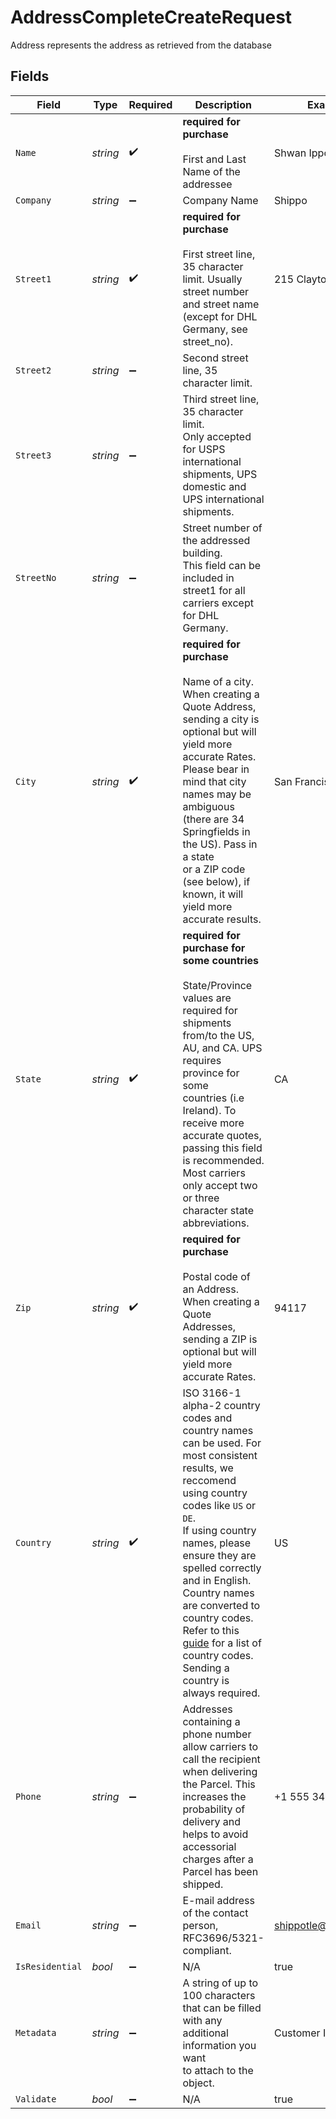 # AddressCompleteCreateRequest

Address represents the address as retrieved from the database


## Fields

| Field                                                                                                                                                                                                                                                                                                                                                                                                                                                                                   | Type                                                                                                                                                                                                                                                                                                                                                                                                                                                                                    | Required                                                                                                                                                                                                                                                                                                                                                                                                                                                                                | Description                                                                                                                                                                                                                                                                                                                                                                                                                                                                             | Example                                                                                                                                                                                                                                                                                                                                                                                                                                                                                 |
| --------------------------------------------------------------------------------------------------------------------------------------------------------------------------------------------------------------------------------------------------------------------------------------------------------------------------------------------------------------------------------------------------------------------------------------------------------------------------------------- | --------------------------------------------------------------------------------------------------------------------------------------------------------------------------------------------------------------------------------------------------------------------------------------------------------------------------------------------------------------------------------------------------------------------------------------------------------------------------------------- | --------------------------------------------------------------------------------------------------------------------------------------------------------------------------------------------------------------------------------------------------------------------------------------------------------------------------------------------------------------------------------------------------------------------------------------------------------------------------------------- | --------------------------------------------------------------------------------------------------------------------------------------------------------------------------------------------------------------------------------------------------------------------------------------------------------------------------------------------------------------------------------------------------------------------------------------------------------------------------------------- | --------------------------------------------------------------------------------------------------------------------------------------------------------------------------------------------------------------------------------------------------------------------------------------------------------------------------------------------------------------------------------------------------------------------------------------------------------------------------------------- |
| `Name`                                                                                                                                                                                                                                                                                                                                                                                                                                                                                  | *string*                                                                                                                                                                                                                                                                                                                                                                                                                                                                                | :heavy_check_mark:                                                                                                                                                                                                                                                                                                                                                                                                                                                                      | **required for purchase**<br><br/>First and Last Name of the addressee                                                                                                                                                                                                                                                                                                                                                                                                                  | Shwan Ippotle                                                                                                                                                                                                                                                                                                                                                                                                                                                                           |
| `Company`                                                                                                                                                                                                                                                                                                                                                                                                                                                                               | *string*                                                                                                                                                                                                                                                                                                                                                                                                                                                                                | :heavy_minus_sign:                                                                                                                                                                                                                                                                                                                                                                                                                                                                      | Company Name                                                                                                                                                                                                                                                                                                                                                                                                                                                                            | Shippo                                                                                                                                                                                                                                                                                                                                                                                                                                                                                  |
| `Street1`                                                                                                                                                                                                                                                                                                                                                                                                                                                                               | *string*                                                                                                                                                                                                                                                                                                                                                                                                                                                                                | :heavy_check_mark:                                                                                                                                                                                                                                                                                                                                                                                                                                                                      | **required for purchase**<br><br/>First street line, 35 character limit. Usually street number and street name (except for DHL Germany, see street_no).                                                                                                                                                                                                                                                                                                                                 | 215 Clayton St.                                                                                                                                                                                                                                                                                                                                                                                                                                                                         |
| `Street2`                                                                                                                                                                                                                                                                                                                                                                                                                                                                               | *string*                                                                                                                                                                                                                                                                                                                                                                                                                                                                                | :heavy_minus_sign:                                                                                                                                                                                                                                                                                                                                                                                                                                                                      | Second street line, 35 character limit.                                                                                                                                                                                                                                                                                                                                                                                                                                                 |                                                                                                                                                                                                                                                                                                                                                                                                                                                                                         |
| `Street3`                                                                                                                                                                                                                                                                                                                                                                                                                                                                               | *string*                                                                                                                                                                                                                                                                                                                                                                                                                                                                                | :heavy_minus_sign:                                                                                                                                                                                                                                                                                                                                                                                                                                                                      | Third street line, 35 character limit. <br/>Only accepted for USPS international shipments, UPS domestic and UPS international shipments.                                                                                                                                                                                                                                                                                                                                               |                                                                                                                                                                                                                                                                                                                                                                                                                                                                                         |
| `StreetNo`                                                                                                                                                                                                                                                                                                                                                                                                                                                                              | *string*                                                                                                                                                                                                                                                                                                                                                                                                                                                                                | :heavy_minus_sign:                                                                                                                                                                                                                                                                                                                                                                                                                                                                      | Street number of the addressed building. <br/>This field can be included in street1 for all carriers except for DHL Germany.                                                                                                                                                                                                                                                                                                                                                            |                                                                                                                                                                                                                                                                                                                                                                                                                                                                                         |
| `City`                                                                                                                                                                                                                                                                                                                                                                                                                                                                                  | *string*                                                                                                                                                                                                                                                                                                                                                                                                                                                                                | :heavy_check_mark:                                                                                                                                                                                                                                                                                                                                                                                                                                                                      | **required for purchase**<br><br/>Name of a city. When creating a Quote Address, sending a city is optional but will yield more accurate Rates. <br/>Please bear in mind that city names may be ambiguous (there are 34 Springfields in the US). Pass in a state <br/>or a ZIP code (see below), if known, it will yield more accurate results.                                                                                                                                         | San Francisco                                                                                                                                                                                                                                                                                                                                                                                                                                                                           |
| `State`                                                                                                                                                                                                                                                                                                                                                                                                                                                                                 | *string*                                                                                                                                                                                                                                                                                                                                                                                                                                                                                | :heavy_check_mark:                                                                                                                                                                                                                                                                                                                                                                                                                                                                      | **required for purchase for some countries**<br><br/>State/Province values are required for shipments from/to the US, AU, and CA. UPS requires province for some <br/>countries (i.e Ireland). To receive more accurate quotes, passing this field is recommended. Most carriers <br/>only accept two or three character state abbreviations.                                                                                                                                           | CA                                                                                                                                                                                                                                                                                                                                                                                                                                                                                      |
| `Zip`                                                                                                                                                                                                                                                                                                                                                                                                                                                                                   | *string*                                                                                                                                                                                                                                                                                                                                                                                                                                                                                | :heavy_check_mark:                                                                                                                                                                                                                                                                                                                                                                                                                                                                      | **required for purchase**<br><br/>Postal code of an Address. When creating a Quote Addresses, sending a ZIP is optional but will yield more <br/>accurate Rates.                                                                                                                                                                                                                                                                                                                        | 94117                                                                                                                                                                                                                                                                                                                                                                                                                                                                                   |
| `Country`                                                                                                                                                                                                                                                                                                                                                                                                                                                                               | *string*                                                                                                                                                                                                                                                                                                                                                                                                                                                                                | :heavy_check_mark:                                                                                                                                                                                                                                                                                                                                                                                                                                                                      | ISO 3166-1 alpha-2 country codes and country names can be used. For most consistent results, we reccomend using country codes like `US` or `DE`.<br/>If using country names, please ensure they are spelled correctly and in English. Country names are converted to country codes.<br/>Refer to this <a href="https://en.wikipedia.org/wiki/ISO_3166-1_alpha-2#Officially_assigned_code_elements" target="_blank">guide</a> for a list of country codes.<br/>Sending a country is always required. | US                                                                                                                                                                                                                                                                                                                                                                                                                                                                                      |
| `Phone`                                                                                                                                                                                                                                                                                                                                                                                                                                                                                 | *string*                                                                                                                                                                                                                                                                                                                                                                                                                                                                                | :heavy_minus_sign:                                                                                                                                                                                                                                                                                                                                                                                                                                                                      | Addresses containing a phone number allow carriers to call the recipient when delivering the Parcel. This <br/>increases the probability of delivery and helps to avoid accessorial charges after a Parcel has been shipped.                                                                                                                                                                                                                                                            | +1 555 341 9393                                                                                                                                                                                                                                                                                                                                                                                                                                                                         |
| `Email`                                                                                                                                                                                                                                                                                                                                                                                                                                                                                 | *string*                                                                                                                                                                                                                                                                                                                                                                                                                                                                                | :heavy_minus_sign:                                                                                                                                                                                                                                                                                                                                                                                                                                                                      | E-mail address of the contact person, RFC3696/5321-compliant.                                                                                                                                                                                                                                                                                                                                                                                                                           | shippotle@shippo.com                                                                                                                                                                                                                                                                                                                                                                                                                                                                    |
| `IsResidential`                                                                                                                                                                                                                                                                                                                                                                                                                                                                         | *bool*                                                                                                                                                                                                                                                                                                                                                                                                                                                                                  | :heavy_minus_sign:                                                                                                                                                                                                                                                                                                                                                                                                                                                                      | N/A                                                                                                                                                                                                                                                                                                                                                                                                                                                                                     | true                                                                                                                                                                                                                                                                                                                                                                                                                                                                                    |
| `Metadata`                                                                                                                                                                                                                                                                                                                                                                                                                                                                              | *string*                                                                                                                                                                                                                                                                                                                                                                                                                                                                                | :heavy_minus_sign:                                                                                                                                                                                                                                                                                                                                                                                                                                                                      | A string of up to 100 characters that can be filled with any additional information you want <br/>to attach to the object.                                                                                                                                                                                                                                                                                                                                                              | Customer ID 123456                                                                                                                                                                                                                                                                                                                                                                                                                                                                      |
| `Validate`                                                                                                                                                                                                                                                                                                                                                                                                                                                                              | *bool*                                                                                                                                                                                                                                                                                                                                                                                                                                                                                  | :heavy_minus_sign:                                                                                                                                                                                                                                                                                                                                                                                                                                                                      | N/A                                                                                                                                                                                                                                                                                                                                                                                                                                                                                     | true                                                                                                                                                                                                                                                                                                                                                                                                                                                                                    |